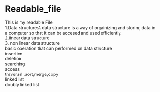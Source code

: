 # Readable_file

This is my readable File
<br>
1.Data structure:A data structure is a way of orgainizing and storing data in a computer so that it can be accesed and used efficiently.
<br>
2.linear data structure
<br>
3.
non linear data structure
<br>
basic operation that can performed on data structure
<br>
insertion
<br>
deletion
<br>
searching
<br>
access
<br>
traversal ,sort,merge,copy
<br>
linked list
<br>
doubly linked list 
